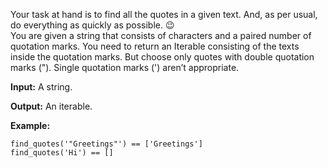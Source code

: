 Your task at hand is to find all the quotes in a given text. And, as per usual, do everything as quickly as possible. 😉</br>
You are given a string that consists of characters and a paired number of quotation marks. You need to return an Iterable consisting of the texts inside the quotation marks. But choose only quotes with double quotation marks ("). Single quotation marks (') aren’t appropriate.

<b>Input:</b> A string.

<b>Output:</b> An iterable.

<b>Example:</b>
```
find_quotes('"Greetings"') == ['Greetings']
find_quotes('Hi') == []
```